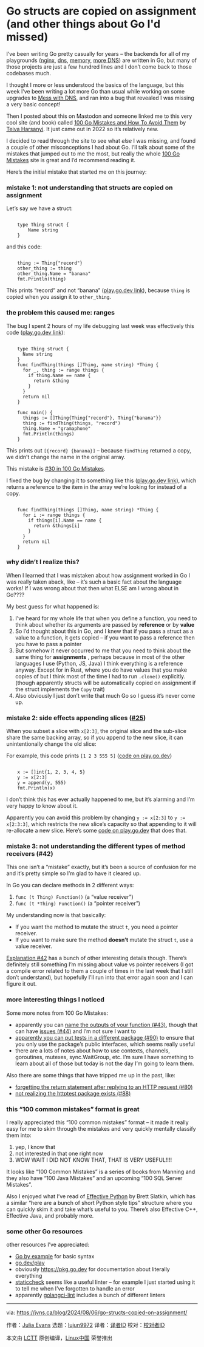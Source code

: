[#]: subject: "Go structs are copied on assignment (and other things about Go I'd missed)"
[#]: via: "https://jvns.ca/blog/2024/08/06/go-structs-copied-on-assignment/"
[#]: author: "Julia Evans https://jvns.ca/"
[#]: collector: "lujun9972/lctt-scripts-1705972010"
[#]: translator: " "
[#]: reviewer: " "
[#]: publisher: " "
[#]: url: " "

Go structs are copied on assignment (and other things about Go I'd missed)
======

I’ve been writing Go pretty casually for years – the backends for all of my playgrounds ([nginx][1], [dns][2], [memory][3], [more DNS][4]) are written in Go, but many of those projects are just a few hundred lines and I don’t come back to those codebases much.

I thought I more or less understood the basics of the language, but this week I’ve been writing a lot more Go than usual while working on some upgrades to [Mess with DNS][5], and ran into a bug that revealed I was missing a very basic concept!

Then I posted about this on Mastodon and someone linked me to this very cool site (and book) called [100 Go Mistakes and How To Avoid Them][6] by [Teiva Harsanyi][7]. It just came out in 2022 so it’s relatively new.

I decided to read through the site to see what _else_ I was missing, and found a couple of other misconceptions I had about Go. I’ll talk about some of the mistakes that jumped out to me the most, but really the whole [100 Go Mistakes][8] site is great and I’d recommend reading it.

Here’s the initial mistake that started me on this journey:

### mistake 1: not understanding that structs are copied on assignment

Let’s say we have a struct:

```

    type Thing struct {
        Name string
    }

```

and this code:

```

    thing := Thing{"record"}
    other_thing := thing
    other_thing.Name = "banana"
    fmt.Println(thing)

```

This prints “record” and not “banana” ([play.go.dev link][9]), because `thing` is copied when you assign it to `other_thing`.

### the problem this caused me: ranges

The bug I spent 2 hours of my life debugging last week was effectively this code ([play.go.dev link][10]):

```

    type Thing struct {
      Name string
    }
    func findThing(things []Thing, name string) *Thing {
      for _, thing := range things {
        if thing.Name == name {
          return &thing
        }
      }
      return nil
    }

    func main() {
      things := []Thing{Thing{"record"}, Thing{"banana"}}
      thing := findThing(things, "record")
      thing.Name = "gramaphone"
      fmt.Println(things)
    }

```

This prints out `[{record} {banana}]` – because `findThing` returned a copy, we didn’t change the name in the original array.

This mistake is [#30 in 100 Go Mistakes][11].

I fixed the bug by changing it to something like this ([play.go.dev link][12]), which returns a reference to the item in the array we’re looking for instead of a copy.

```

    func findThing(things []Thing, name string) *Thing {
      for i := range things {
        if things[i].Name == name {
          return &things[i]
        }
      }
      return nil
    }

```

### why didn’t I realize this?

When I learned that I was mistaken about how assignment worked in Go I was really taken aback, like – it’s such a basic fact about the language works! If I was wrong about that then what ELSE am I wrong about in Go????

My best guess for what happened is:

  1. I’ve heard for my whole life that when you define a function, you need to think about whether its arguments are passed by **reference** or by **value**
  2. So I’d thought about this in Go, and I knew that if you pass a struct as a value to a function, it gets copied – if you want to pass a reference then you have to pass a pointer
  3. But somehow it never occurred to me that you need to think about the same thing for **assignments** , perhaps because in most of the other languages I use (Python, JS, Java) I think everything is a reference anyway. Except for in Rust, where you do have values that you make copies of but I think most of the time I had to run `.clone()` explicitly. (though apparently structs will be automatically copied on assignment if the struct implements the `Copy` trait)
  4. Also obviously I just don’t write that much Go so I guess it’s never come up.



### mistake 2: side effects appending slices ([#25][13])

When you subset a slice with `x[2:3]`, the original slice and the sub-slice share the same backing array, so if you append to the new slice, it can unintentionally change the old slice:

For example, this code prints `[1 2 3 555 5]` ([code on play.go.dev][14])

```

    x := []int{1, 2, 3, 4, 5}
    y := x[2:3]
    y = append(y, 555)
    fmt.Println(x)

```

I don’t think this has ever actually happened to me, but it’s alarming and I’m very happy to know about it.

Apparently you can avoid this problem by changing `y := x[2:3]` to `y := x[2:3:3]`, which restricts the new slice’s capacity so that appending to it will re-allocate a new slice. Here’s some [code on play.go.dev][15] that does that.

### mistake 3: not understanding the different types of method receivers (#42)

This one isn’t a “mistake” exactly, but it’s been a source of confusion for me and it’s pretty simple so I’m glad to have it cleared up.

In Go you can declare methods in 2 different ways:

  1. `func (t Thing) Function()` (a “value receiver”)
  2. `func (t *Thing) Function()` (a “pointer receiver”)



My understanding now is that basically:

  * If you want the method to mutate the struct `t`, you need a pointer receiver.
  * If you want to make sure the method **doesn’t** mutate the struct `t`, use a value receiver.



[Explanation #42][16] has a bunch of other interesting details though. There’s definitely still something I’m missing about value vs pointer receivers (I got a compile error related to them a couple of times in the last week that I still don’t understand), but hopefully I’ll run into that error again soon and I can figure it out.

### more interesting things I noticed

Some more notes from 100 Go Mistakes:

  * apparently you can [name the outputs of your function (#43)][17], though that can have [issues (#44)][18] and I’m not sure I want to
  * [apparently you can put tests in a different package (#90)][19] to ensure that you only use the package’s public interfaces, which seems really useful
  * there are a lots of notes about how to use contexts, channels, goroutines, mutexes, sync.WaitGroup, etc. I’m sure I have something to learn about all of those but today is not the day I’m going to learn them.



Also there are some things that have tripped me up in the past, like:

  * [forgetting the return statement after replying to an HTTP request (#80)][20]
  * [not realizing the httptest package exists (#88)][21]



### this “100 common mistakes” format is great

I really appreciated this “100 common mistakes” format – it made it really easy for me to skim through the mistakes and very quickly mentally classify them into:

  1. yep, I know that
  2. not interested in that one right now
  3. WOW WAIT I DID NOT KNOW THAT, THAT IS VERY USEFUL!!!!



It looks like “100 Common Mistakes” is a series of books from Manning and they also have “100 Java Mistakes” and an upcoming “100 SQL Server Mistakes”.

Also I enjoyed what I’ve read of [Effective Python][22] by Brett Slatkin, which has a similar “here are a bunch of short Python style tips” structure where you can quickly skim it and take what’s useful to you. There’s also Effective C++, Effective Java, and probably more.

### some other Go resources

other resources I’ve appreciated:

  * [Go by example][23] for basic syntax
  * [go.dev/play][24]
  * obviously <https://pkg.go.dev> for documentation about literally everything
  * [staticcheck][25] seems like a useful linter – for example I just started using it to tell me when I’ve forgotten to handle an error
  * apparently [golangci-lint][26] includes a bunch of different linters



--------------------------------------------------------------------------------

via: https://jvns.ca/blog/2024/08/06/go-structs-copied-on-assignment/

作者：[Julia Evans][a]
选题：[lujun9972][b]
译者：[译者ID](https://github.com/译者ID)
校对：[校对者ID](https://github.com/校对者ID)

本文由 [LCTT](https://github.com/LCTT/TranslateProject) 原创编译，[Linux中国](https://linux.cn/) 荣誉推出

[a]: https://jvns.ca/
[b]: https://github.com/lujun9972
[1]: https://nginx-playground.wizardzines.com/
[2]: https://messwithdns.net/
[3]: https://memory-spy.wizardzines.com/
[4]: https://dns-lookup.jvns.ca/
[5]: https://messwithdns.net
[6]: https://100go.co
[7]: https://teivah.dev/
[8]: https://100go.co/
[9]: https://go.dev/play/p/kUeP2ocFtXw
[10]: https://go.dev/play/p/85FnGG86UBP
[11]: https://100go.co/#ignoring-that-elements-are-copied-in-range-loops-30
[12]: https://go.dev/play/p/CKZCRUwv_nG
[13]: https://100go.co/#unexpected-side-effects-using-slice-append-25
[14]: https://go.dev/play/p/qssfM_NSXJD
[15]: https://go.dev/play/p/aE78JUL4-Iv
[16]: https://100go.co/#not-knowing-which-type-of-receiver-to-use-42
[17]: https://100go.co/#never-using-named-result-parameters-43
[18]: https://100go.co/#unintended-side-effects-with-named-result-parameters-44
[19]: https://100go.co/#not-exploring-all-the-go-testing-features-90
[20]: https://100go.co/#forgetting-the-return-statement-after-replying-to-an-http-request-80
[21]: https://100go.co/#not-using-testing-utility-packages-httptest-and-iotest-88
[22]: https://effectivepython.com/
[23]: https://gobyexample.com/
[24]: https://go.dev/play/
[25]: https://staticcheck.dev/
[26]: https://golangci-lint.run/
